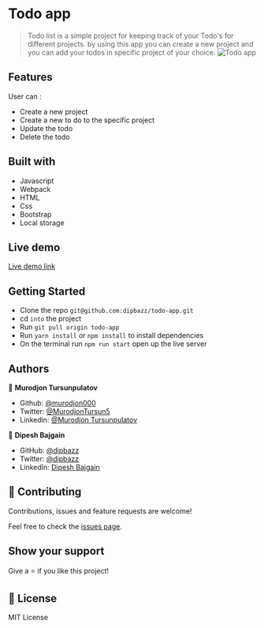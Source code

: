 # Todo app

> Todo list is a simple project for keeping track of your Todo's for different projects. by using this app you can create a new project and you can add your todos in specific project of your choice.
![Todo app](./todo.png)

## Features
 User can :
 - Create a new project
 - Create a new to do to the specific project
 - Update the todo
 - Delete the todo

## Built with
- Javascript
- Webpack
- HTML
- Css
- Bootstrap
- Local storage

## Live demo

[Live demo link](https://keep-your-task.netlify.app/)

## Getting Started

- Clone the repo `git@github.com:dipbazz/todo-app.git`
- cd `into` the project
- Run `git pull origin todo-app`
- Run `yarn install` or `npm install` to install dependencies
- On the terminal run `npm run start` open up the live server



## Authors

👤 **Murodjon Tursunpulatov**

- Github: [@murodjon000](https://github.com/murodjon000)
- Twitter: [@MurodjonTursun5](https://twitter.com/MurodjonTursun5)
- Linkedin: [@Murodjon Tursunpulatov](https://www.linkedin.com/in/murodjon-tursunpulatov-5189481b3/)

👤 **Dipesh Bajgain**

- GitHub: [@dipbazz](https://github.com/dipbazz)
- Twitter: [@dipbazz](https://twitter.com/dipbazz)
- LinkedIn: [Dipesh Bajgain](https://www.linkedin.com/in/dipbazz/)

## 🤝 Contributing

Contributions, issues and feature requests are welcome!

Feel free to check the [issues page](issues/).

## Show your support

Give a ⭐️ if you like this project!

## 📝 License

MIT License
